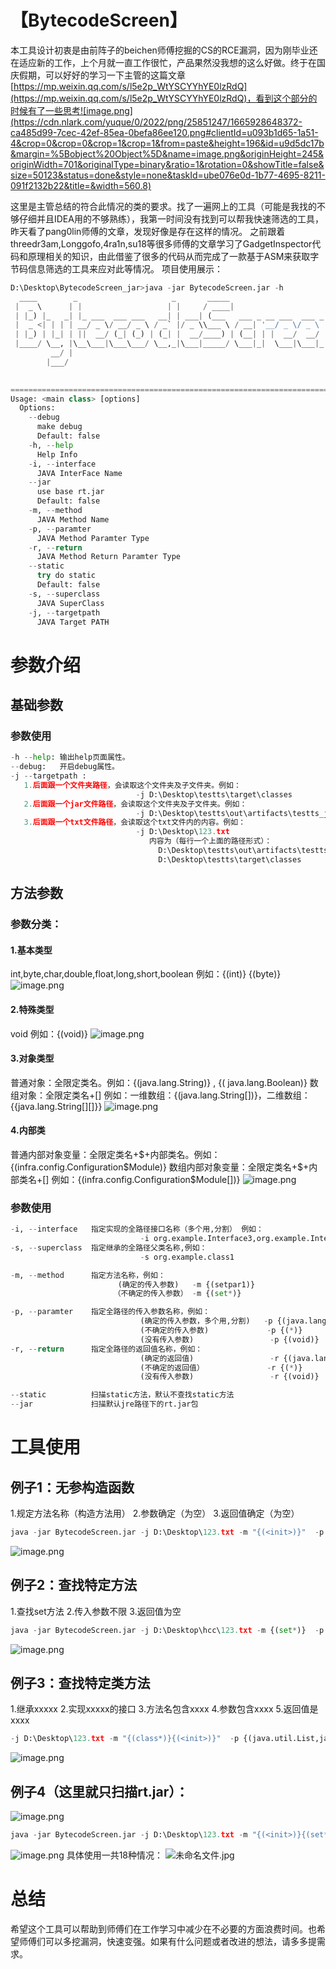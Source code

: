 # 【BytecodeScreen】
本工具设计初衷是由前阵子的beichen师傅挖掘的CS的RCE漏洞，因为刚毕业还在适应新的工作，上个月就一直工作很忙，产品果然没我想的这么好做。终于在国庆假期，可以好好的学习一下主管的这篇文章[https://mp.weixin.qq.com/s/l5e2p_WtYSCYYhYE0lzRdQ](https://mp.weixin.qq.com/s/l5e2p_WtYSCYYhYE0lzRdQ)，看到这个部分的时候有了一些思考![image.png](https://cdn.nlark.com/yuque/0/2022/png/25851247/1665928648372-ca485d99-7cec-42ef-85ea-0befa86ee120.png#clientId=u093b1d65-1a51-4&crop=0&crop=0&crop=1&crop=1&from=paste&height=196&id=u9d5dc17b&margin=%5Bobject%20Object%5D&name=image.png&originHeight=245&originWidth=701&originalType=binary&ratio=1&rotation=0&showTitle=false&size=50123&status=done&style=none&taskId=ube076e0d-1b77-4695-8211-091f2132b22&title=&width=560.8)

这里是主管总结的符合此情况的类的要求。找了一遍网上的工具（可能是我找的不够仔细并且IDEA用的不够熟练），我第一时间没有找到可以帮我快速筛选的工具，昨天看了pang0lin师傅的文章，发现好像是存在这样的情况。
之前跟着threedr3am,Longgofo,4ra1n,su18等很多师傅的文章学习了GadgetInspector代码和原理相关的知识，由此借鉴了很多的代码从而完成了一款基于ASM来获取字节码信息筛选的工具来应对此等情况。
项目使用展示：
```python
D:\Desktop\BytecodeScreen_jar>java -jar BytecodeScreen.jar -h
  ____        _                     _       _____
 |  _ \      | |                   | |     / ____|
 | |_) |_   _| |_ ___  ___ ___   __| | ___| (___   ___ _ __ ___  ___ _ __
 |  _ <| | | | __/ _ \/ __/ _ \ / _` |/ _ \\___ \ / __| '__/ _ \/ _ \ '_ \
 | |_) | |_| | ||  __/ (_| (_) | (_| |  __/____) | (__| | |  __/  __/ | | |
 |____/ \__, |\__\___|\___\___/ \__,_|\___|_____/ \___|_|  \___|\___|_| |_|
         __/ |
        |___/
                                                                       ---Author 0xrumble

=======================================================================================================================
Usage: <main class> [options]
  Options:
    --debug
      make debug
      Default: false
    -h, --help
      Help Info
    -i, --interface
      JAVA InterFace Name
    --jar
      use base rt.jar
      Default: false
    -m, --method
      JAVA Method Name
    -p, --paramter
      JAVA Method Paramter Type
    -r, --return
      JAVA Method Return Paramter Type
    --static
      try do static
      Default: false
    -s, --superclass
      JAVA SuperClass
    -j, --targetpath
      JAVA Target PATH
```
# 参数介绍
## 基础参数
### 参数使用
```python
-h --help: 输出help页面属性。
--debug:   开启debug属性。
-j --targetpath : 
   1.后面跟一个文件夹路径，会读取这个文件夹及子文件夹。例如：
							-j D:\Desktop\testts\target\classes
   2.后面跟一个jar文件路径，会读取这个文件夹及子文件夹。例如：
							-j D:\Desktop\testts\out\artifacts\testts_jar\testts.jar
   3.后面跟一个txt文件路径，会读取这个txt文件内的内容。例如：
                        	-j D:\Desktop\123.txt  
							   内容为（每行一个上面的路径形式）：
								 D:\Desktop\testts\out\artifacts\testts_jar\testts.jar
								 D:\Desktop\testts\target\classes
```
## 方法参数
### 参数分类：
#### 1.基本类型
int,byte,char,double,float,long,short,boolean    例如：{(int)}  {(byte)}
![image.png](https://cdn.nlark.com/yuque/0/2022/png/25851247/1666072867907-12d8085e-f5dd-4f1a-b837-7d984264d4e1.png#clientId=u999e8163-3235-4&crop=0&crop=0&crop=1&crop=1&from=paste&height=74&id=u2fdbc47c&margin=%5Bobject%20Object%5D&name=image.png&originHeight=92&originWidth=1149&originalType=binary&ratio=1&rotation=0&showTitle=false&size=12692&status=done&style=none&taskId=u3730b874-854c-4ec6-89d1-557b05a2b10&title=&width=919.2)
#### 2.特殊类型
void   例如：{(void)}
![image.png](https://cdn.nlark.com/yuque/0/2022/png/25851247/1666073710905-0594afb2-2486-4b44-9bbb-5eb321771bf6.png#clientId=u999e8163-3235-4&crop=0&crop=0&crop=1&crop=1&from=paste&height=70&id=u578297b6&margin=%5Bobject%20Object%5D&name=image.png&originHeight=88&originWidth=631&originalType=binary&ratio=1&rotation=0&showTitle=false&size=7921&status=done&style=none&taskId=u3dbe8689-aa0b-4faa-b32b-b0fc5580b69&title=&width=504.8)
#### 3.对象类型
普通对象：全限定类名。例如：{(java.lang.String)}     ,    {( java.lang.Boolean)}
数组对象：全限定类名+[]  例如：一维数组：{(java.lang.String[])}，二维数组：{{java.lang.String[][]}}
![image.png](https://cdn.nlark.com/yuque/0/2022/png/25851247/1666072376549-55180b24-5c7e-40ea-a02c-f57db58254c4.png#clientId=u999e8163-3235-4&crop=0&crop=0&crop=1&crop=1&from=paste&height=225&id=ufc7c8c2a&margin=%5Bobject%20Object%5D&name=image.png&originHeight=281&originWidth=667&originalType=binary&ratio=1&rotation=0&showTitle=false&size=28169&status=done&style=none&taskId=ub62833e9-6570-4ce1-97ba-ddf65f847c3&title=&width=533.6)
#### 4.内部类
普通内部对象变量：全限定类名+$+内部类名。例如：{(infra.config.Configuration$Module)}
数组内部对象变量：全限定类名+$+内部类名+[]  例如：{(infra.config.Configuration$Module[])}
![image.png](https://cdn.nlark.com/yuque/0/2022/png/25851247/1666024362056-b73ed4ae-073b-4b10-9a25-ed08d6a9ec58.png#clientId=u80dffb66-fee4-4&crop=0&crop=0&crop=1&crop=1&from=paste&height=217&id=u8d31dfbc&margin=%5Bobject%20Object%5D&name=image.png&originHeight=271&originWidth=1047&originalType=binary&ratio=1&rotation=0&showTitle=false&size=49509&status=done&style=none&taskId=u496934e5-54d6-423b-aed0-f5c3193a5b3&title=&width=837.6)
### 参数使用
```python
-i, --interface   指定实现的全路径接口名称（多个用,分割） 例如：
                             -i org.example.Interface3,org.example.Interface2 
-s, --superclass  指定继承的全路径父类名称,例如：
                             -s org.example.class1

-m, --method      指定方法名称，例如：
                        (确定的传入参数)   -m {(setpar1)}
                       （不确定的传入参数） -m {(set*)} 

-p, --paramter    指定全路径的传入参数名称，例如：
                             (确定的传入参数，多个用,分割)   -p {(java.lang.String)}
                             (不确定的传入参数)             -p {(*)}        	
                             (没有传入参数)                 -p {(void)}
-r, --return      指定全路径的返回值名称，例如：
                             (确定的返回值)                 -r {(java.lang.String)}
                             (不确定的返回值）              -r {(*)} 
                             (没有传入参数)                 -r {(void)}

--static          扫描static方法，默认不查找static方法
--jar             扫描默认jre路径下的rt.jar包
```
# 工具使用
## 例子1：无参构造函数
1.规定方法名称（构造方法用<init>）
2.参数确定（为空）
3.返回值确定（为空）
```python
java -jar BytecodeScreen.jar -j D:\Desktop\123.txt -m "{(<init>)}"  -p {(void)} -r {(void)}
```
![image.png](https://cdn.nlark.com/yuque/0/2022/png/25851247/1666078295492-0ec91113-e52b-40c8-b5f6-217a93fe1775.png#clientId=u999e8163-3235-4&crop=0&crop=0&crop=1&crop=1&from=paste&height=224&id=u027d6e7c&margin=%5Bobject%20Object%5D&name=image.png&originHeight=280&originWidth=1301&originalType=binary&ratio=1&rotation=0&showTitle=false&size=10281&status=done&style=none&taskId=ud6fd03e4-eafb-4518-9e6a-2cc26578c17&title=&width=1040.8)
## 例子2：查找特定方法
1.查找set方法
2.传入参数不限
3.返回值为空
```python
java -jar BytecodeScreen.jar -j D:\Desktop\hcc\123.txt -m {(set*)}  -p {(*)} -r {(void)}
```
![image.png](https://cdn.nlark.com/yuque/0/2022/png/25851247/1666078037904-c4cc5bed-e871-41ee-acf6-416ba44092a4.png#clientId=u999e8163-3235-4&crop=0&crop=0&crop=1&crop=1&from=paste&height=328&id=ubbddd460&margin=%5Bobject%20Object%5D&name=image.png&originHeight=410&originWidth=1382&originalType=binary&ratio=1&rotation=0&showTitle=false&size=19754&status=done&style=none&taskId=ub132f57f-adf6-4fc5-acd7-f0d3769e313&title=&width=1105.6)
## 例子3：查找特定类方法
1.继承xxxxx
2.实现xxxxx的接口
3.方法名包含xxxx
4.参数包含xxxx
5.返回值是xxxx
```python
-j D:\Desktop\123.txt -m "{(class*)}{(<init>)}"  -p {(java.util.List,java.lang.String)}{(void)} -r {(java.lang.String)}{(void)} -s org.example.class8 -i org.example.interfaces1,org.example.Interface2
```
![image.png](https://cdn.nlark.com/yuque/0/2022/png/25851247/1666080524131-95391dcb-4a07-4d0a-97b9-f5a3135307be.png#clientId=u999e8163-3235-4&crop=0&crop=0&crop=1&crop=1&from=paste&height=135&id=u17571564&margin=%5Bobject%20Object%5D&name=image.png&originHeight=264&originWidth=1473&originalType=binary&ratio=1&rotation=0&showTitle=false&size=9771&status=done&style=none&taskId=ud7f7f977-b19c-41d5-86c1-14fd798c21b&title=&width=753)
## 例子4（这里就只扫描rt.jar）：
![image.png](https://cdn.nlark.com/yuque/0/2022/png/25851247/1665928648372-ca485d99-7cec-42ef-85ea-0befa86ee120.png#clientId=u093b1d65-1a51-4&crop=0&crop=0&crop=1&crop=1&from=paste&height=196&id=G740s&margin=%5Bobject%20Object%5D&name=image.png&originHeight=245&originWidth=701&originalType=binary&ratio=1&rotation=0&showTitle=false&size=50123&status=done&style=none&taskId=ube076e0d-1b77-4695-8211-091f2132b22&title=&width=560.8)
```python
java -jar BytecodeScreen.jar -j D:\Desktop\123.txt -m "{(<init>)}{(set*)}" -p {(void)}{(java.lang.String)} -r {(void)}{(void)}  -s java.awt.Component
```
![image.png](https://cdn.nlark.com/yuque/0/2022/png/25851247/1666109233463-5078d781-2d63-4f3b-9a85-b06acb159c58.png#clientId=u999e8163-3235-4&crop=0&crop=0&crop=1&crop=1&from=paste&height=413&id=u0a79e4a8&margin=%5Bobject%20Object%5D&name=image.png&originHeight=516&originWidth=1203&originalType=binary&ratio=1&rotation=0&showTitle=false&size=47988&status=done&style=none&taskId=ue473dd9a-eb06-4f62-be11-e6053636043&title=&width=962.4)
具体使用一共18种情况：
![未命名文件.jpg](https://cdn.nlark.com/yuque/0/2022/jpeg/25851247/1666109266365-ab9abb8e-1ffb-4baf-aecf-fda453e1f42e.jpeg#clientId=u999e8163-3235-4&crop=0&crop=0&crop=1&crop=1&from=ui&id=u38fc4a86&margin=%5Bobject%20Object%5D&name=%E6%9C%AA%E5%91%BD%E5%90%8D%E6%96%87%E4%BB%B6.jpg&originHeight=5289&originWidth=5451&originalType=binary&ratio=1&rotation=0&showTitle=false&size=875365&status=done&style=none&taskId=uc7926ba6-80ce-47b3-a2ea-2ec83ccce45&title=)
# 总结
希望这个工具可以帮助到师傅们在工作学习中减少在不必要的方面浪费时间。也希望师傅们可以多挖漏洞，快速变强。如果有什么问题或者改进的想法，请多多提需求。
